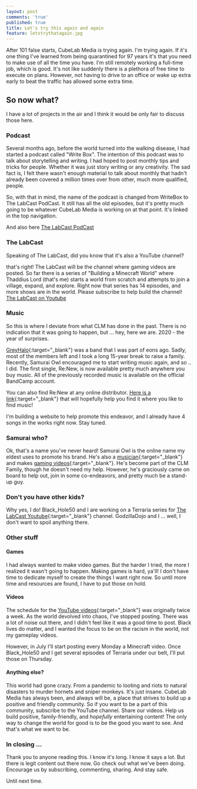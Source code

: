 ```yaml
---
layout: post
comments: 'true'
published: true
title: Let's try this again and again
feature: letstrythatagain.jpg
---
```


After 101 false starts, CubeLab Media is trying again. I'm trying again. If it's one thing I've learned from being quarantined for 97 years it's that you need to make use of all the time you have. I'm still remotely working a full-time job, which is good. It's not like suddenly there is a plethora of free time to execute on plans. However, not having to drive to an office or wake up extra early to beat the traffic has allowed some extra time.

## So now what?

I have a lot of projects in the air and I think it would be only fair to discuss those here.

### Podcast

Several months ago, before the world turned into the walking disease, I had started a podcast called "Write Box". The intention of this podcast was to talk about storytelling and writing. I had hoped to post monthly tips and tricks for people. Whether it was just story writing or any creativity. The sad fact is, I felt there wasn't enough material to talk about monthly that hadn't already been covered a million times over from other, much more qualified, people. 

So, with that in mind, the name of the podcast is changed from WriteBox to The LabCast PodCast. It still has all the old episodes, but it's pretty much going to be whatever CubeLab Media is working on at that point. It's linked in the top navigation.

And also here [The LabCast PodCast](https://anchor.fm/thelabcast)

### The LabCast

Speaking of The LabCast, did you know that it's also a YouTube channel?

that's right! The LabCast will be the channel where gaming videos are posted. So far there is a series of "Building a Minecraft World" where Thaddius Lord (that's me) starts a world from scratch and attempts to join a village, expand, and explore. Right now that series has 14 episodes, and more shows are in the world. Please subscribe to help build the channel! [The LabCast on Youtube](https://www.youtube.com/channel/UCYSbcyKZzInT2A-QbMVY3lw)

### Music

So this is where I deviate from what CLM has done in the past. There is no indication that it was going to happen, but ... hey, here we are. 2020 - the year of surprises.

[GreyHalo](https://greyhalo.bandcamp.com/){:target="_blank"} was a band that I was part of eons ago. Sadly, most of the members left and I took a long 15-year break to raise a family. Recently, Samurai Owl encouraged me to start writing music again, and so .. I did. The first single, Re:New, is now available pretty much anywhere you buy music. All of the previously recorded music is available on the official BandCamp account.

You can also find Re:New at any online distributor. [Here is a link](https://distrokid.com/hyperfollow/greyhalo/renew){:target="_blank"} that will hopefully help you find it where you like to find music! 

I'm building a website to help promote this endeavor, and I already have 4 songs in the works right now. Stay tuned.

### Samurai who?

Ok, that's a name you've never heard! Samurai Owl is the online name my eldest uses to promote his brand. He's also a [musician](https://samuraiowl.bandcamp.com/){:target="_blank"} and makes [gaming videos](https://www.youtube.com/channel/UCyK0IxH_ZJEcmXJOnN-iF3A){:target="_blank"}. He's become part of the CLM Family, though he doesn't need my help. However, he's graciously came on board to help out, join in some co-endeavors, and pretty much be a stand-up guy.

### Don't you have other kids?

Why yes, I do! Black_Hole50 and I are working on a Terraria series for [The LabCast Youtube](https://www.youtube.com/channel/UCYSbcyKZzInT2A-QbMVY3lw){:target="_blank"} channel. GodzillaDojo and I ... well, I don't want to spoil anything there. 

### Other stuff

#### Games

I had always wanted to make video games. But the harder I tried, the more I realized it wasn't going to happen. Making games is hard, ya'll! I don't have time to dedicate myself to create the things I want right now. So until more time and resources are found, I have to put those on hold. 

#### Videos

The schedule for the [YouTube videos](https://www.youtube.com/channel/UCYSbcyKZzInT2A-QbMVY3lw){:target="_blank"} was originally twice a week. As the world devolved into chaos, I've stopped posting. There was a lot of noise out there, and I didn't feel like it was a good time to post. Black lives do matter, and I wanted the focus to be on the racism in the world, not my gameplay videos.

However, in July I'll start posting every Monday a Minecraft video. Once Black_Hole50 and I get several episodes of Terraria under our belt, I'll put those on Thursday. 

#### Anything else?

This world had gone crazy. From a pandemic to looting and riots to natural disasters to murder hornets and sniper monkeys. It's just insane. CubeLab Media has always been, and always will be, a place that strives to build up a positive and friendly community. So if you want to be a part of this community, subscribe to the YouTube channel. Share our videos. Help us build positive, family-friendly, and _hopefully_ entertaining content! The only way to change the world for good is to be the good you want to see. And that's what we want to be.

### In closing ...

Thank you to anyone reading this. I know it's long. I know it says a lot. But there is legit content out there now. Go check out what we've been doing. Encourage us by subscribing, commenting, sharing. And stay safe. 

Until next time.
